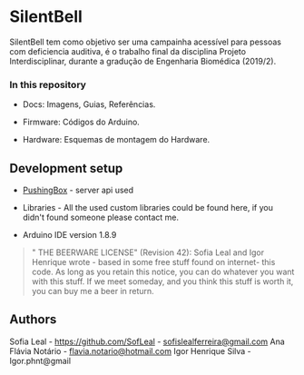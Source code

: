 # SilentBell


SilentBell tem como objetivo ser uma campainha acessível para pessoas com deficiencia auditiva, é o trabalho final da disciplina Projeto Interdisciplinar, durante a gradução de Engenharia Biomédica (2019/2).






### In this repository

* Docs: Imagens, Guias, Referências.

* Firmware: Códigos do Arduino.

* Hardware: Esquemas de montagem do Hardware.


## Development setup

* [PushingBox](https://www.pushingbox.com/) - server api used

* Libraries - All the used custom libraries could be found here, if you didn't found someone please contact me.

* Arduino IDE version 1.8.9



 > " THE BEERWARE LICENSE" (Revision 42):
Sofia Leal and Igor Henrique wrote - based in some free stuff found on internet-  this code. As long as you retain this
notice, you can do whatever you want with this stuff. If we
meet someday, and you think this stuff is worth it, you can
buy me a beer in return.
## Authors
Sofia Leal - https://github.com/SofLeal - sofislealferreira@gmail.com
Ana Flávia Notário -  flavia.notario@hotmail.com
Igor Henrique Silva  - Igor.phnt@gmail



